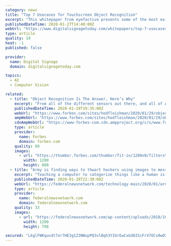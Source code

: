 ```yaml
---
category: news
title: "Top 7 Usecases for Touchscreen Object Recognition"
excerpt: "This whitepaper from eyefactive presents some of the most exiting usecases of touchscreen object recognition for interactive displays, tables and video walls. The recognition of objects on large-scale touch screens picks up the well-known principle of ..."
publishedDateTime: 2020-01-27T14:40:00Z
webUrl: "https://www.digitalsignagetoday.com/whitepapers/top-7-usecases-for-touchscreen-object-recognition/"
type: article
quality: 19
heat: -1
published: false

provider:
  name: Digital Signage
  domain: digitalsignagetoday.com

topics:
  - AI
  - Computer Vision

related:
  - title: "Object Recognition Is The Answer, Here’s Why"
    excerpt: "From all of the different sensors out there, and all of AI's capabilities, which has the highest likelihood to help solve a problem?"
    publishedDateTime: 2020-01-29T19:35:00Z
    webUrl: "https://www.forbes.com/sites/hodfleishman/2020/01/29/object-recognition-is-the-answer-heres-why/"
    ampWebUrl: "https://www.forbes.com/sites/hodfleishman/2020/01/29/object-recognition-is-the-answer-heres-why/amp/"
    cdnAmpWebUrl: "https://www-forbes-com.cdn.ampproject.org/c/s/www.forbes.com/sites/hodfleishman/2020/01/29/object-recognition-is-the-answer-heres-why/amp/"
    type: article
    provider:
      name: Forbes
      domain: forbes.com
    quality: 89
    images:
      - url: "https://thumbor.forbes.com/thumbor/fit-in/1200x0/filters%3Aformat%28jpg%29/https%3A%2F%2Fspecials-images.forbesimg.com%2Fimageserve%2F483146942%2F0x0.jpg"
        width: 1200
        height: 800
  - title: "Army is finding ways to thwart hackers using images to mess with object recognition"
    excerpt: "Teaching a computer to categorize things like a human is no easy task, it’s harder though when an adversary is messing with the data. The Army wants to use facial and object recognition software to speed up its decision making and bring analyzed data to the warfighter so they can make informed, split-second decisions. The problem is that ..."
    publishedDateTime: 2020-01-28T22:30:00Z
    webUrl: "https://federalnewsnetwork.com/technology-main/2020/01/army-is-finding-ways-to-thwart-hackers-using-images-to-mess-with-object-recognition/"
    type: article
    provider:
      name: federalnewsnetwork.com
      domain: federalnewsnetwork.com
    quality: 33
    images:
      - url: "https://federalnewsnetwork.com/wp-content/uploads/2018/10/military-cyber-talent-e1580247727182.jpg"
        width: 1200
        height: 798

secured: "LkglFWKquvdt7or7HE2g1Z3NWupPQ3vlBqh3tIUrEwCxGd6IScFrX7OCs0wOXW+WsI029HF8MdstAfg4C67+n2BGoAYcn3ADyy51hSfsaf+bLweFOjLIIAdev4xejaupmhWbbbrSvslA9XT2YukI85UGVtVbXjsesb3EkqWajVF5yREevzH1IrD7KuFjN+zkCvEk2+2PCVO7lIw0//0AtCX6Zq9G963YDPYF2xzqrQb6RXBi1G21R9us1Yj6YA8S2N6J9Iw9yEq3hETzwQ9HqNMzDlnoLU6NP+PWvjF23m7Uv6Ht17gcd1SNXFP0SIqH;K0J7oPOOjoI9xnPCOUVDow=="
---
```


